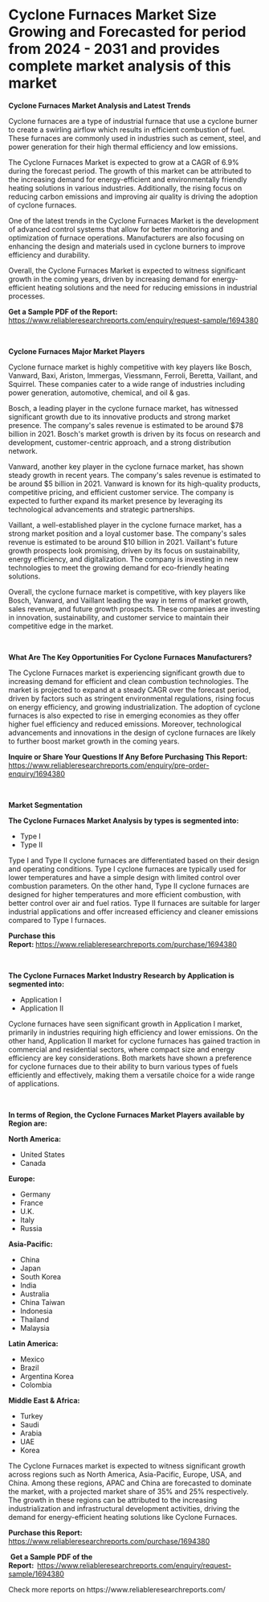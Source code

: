 <p><h1>Cyclone Furnaces Market Size Growing and Forecasted for period from 2024 - 2031 and provides complete market analysis of this market</h1></p><p><strong>Cyclone Furnaces Market Analysis and Latest Trends</strong></p>
<p><p>Cyclone furnaces are a type of industrial furnace that use a cyclone burner to create a swirling airflow which results in efficient combustion of fuel. These furnaces are commonly used in industries such as cement, steel, and power generation for their high thermal efficiency and low emissions.</p><p>The Cyclone Furnaces Market is expected to grow at a CAGR of 6.9% during the forecast period. The growth of this market can be attributed to the increasing demand for energy-efficient and environmentally friendly heating solutions in various industries. Additionally, the rising focus on reducing carbon emissions and improving air quality is driving the adoption of cyclone furnaces.</p><p>One of the latest trends in the Cyclone Furnaces Market is the development of advanced control systems that allow for better monitoring and optimization of furnace operations. Manufacturers are also focusing on enhancing the design and materials used in cyclone burners to improve efficiency and durability.</p><p>Overall, the Cyclone Furnaces Market is expected to witness significant growth in the coming years, driven by increasing demand for energy-efficient heating solutions and the need for reducing emissions in industrial processes.</p></p>
<p><strong>Get a Sample PDF of the Report:&nbsp;</strong> <a href="https://www.reliableresearchreports.com/enquiry/request-sample/1694380">https://www.reliableresearchreports.com/enquiry/request-sample/1694380</a></p>
<p>&nbsp;</p>
<p><strong>Cyclone Furnaces Major Market Players</strong></p>
<p><p>Cyclone furnace market is highly competitive with key players like Bosch, Vanward, Baxi, Ariston, Immergas, Viessmann, Ferroli, Beretta, Vaillant, and Squirrel. These companies cater to a wide range of industries including power generation, automotive, chemical, and oil & gas.</p><p>Bosch, a leading player in the cyclone furnace market, has witnessed significant growth due to its innovative products and strong market presence. The company's sales revenue is estimated to be around $78 billion in 2021. Bosch's market growth is driven by its focus on research and development, customer-centric approach, and a strong distribution network.</p><p>Vanward, another key player in the cyclone furnace market, has shown steady growth in recent years. The company's sales revenue is estimated to be around $5 billion in 2021. Vanward is known for its high-quality products, competitive pricing, and efficient customer service. The company is expected to further expand its market presence by leveraging its technological advancements and strategic partnerships.</p><p>Vaillant, a well-established player in the cyclone furnace market, has a strong market position and a loyal customer base. The company's sales revenue is estimated to be around $10 billion in 2021. Vaillant's future growth prospects look promising, driven by its focus on sustainability, energy efficiency, and digitalization. The company is investing in new technologies to meet the growing demand for eco-friendly heating solutions.</p><p>Overall, the cyclone furnace market is competitive, with key players like Bosch, Vanward, and Vaillant leading the way in terms of market growth, sales revenue, and future growth prospects. These companies are investing in innovation, sustainability, and customer service to maintain their competitive edge in the market.</p></p>
<p>&nbsp;</p>
<p><strong>What Are The Key Opportunities For Cyclone Furnaces Manufacturers?</strong></p>
<p><p>The Cyclone Furnaces market is experiencing significant growth due to increasing demand for efficient and clean combustion technologies. The market is projected to expand at a steady CAGR over the forecast period, driven by factors such as stringent environmental regulations, rising focus on energy efficiency, and growing industrialization. The adoption of cyclone furnaces is also expected to rise in emerging economies as they offer higher fuel efficiency and reduced emissions. Moreover, technological advancements and innovations in the design of cyclone furnaces are likely to further boost market growth in the coming years.</p></p>
<p><strong>Inquire or Share Your Questions If Any Before Purchasing This Report:</strong> <a href="https://www.reliableresearchreports.com/enquiry/pre-order-enquiry/1694380">https://www.reliableresearchreports.com/enquiry/pre-order-enquiry/1694380</a></p>
<p>&nbsp;</p>
<p><strong>Market Segmentation</strong></p>
<p><strong>The Cyclone Furnaces Market Analysis by types is segmented into:</strong></p>
<p><ul><li>Type I</li><li>Type II</li></ul></p>
<p><p>Type I and Type II cyclone furnaces are differentiated based on their design and operating conditions. Type I cyclone furnaces are typically used for lower temperatures and have a simple design with limited control over combustion parameters. On the other hand, Type II cyclone furnaces are designed for higher temperatures and more efficient combustion, with better control over air and fuel ratios. Type II furnaces are suitable for larger industrial applications and offer increased efficiency and cleaner emissions compared to Type I furnaces.</p></p>
<p><strong>Purchase this Report:&nbsp;</strong><a href="https://www.reliableresearchreports.com/purchase/1694380">https://www.reliableresearchreports.com/purchase/1694380</a></p>
<p>&nbsp;</p>
<p><strong>The Cyclone Furnaces Market Industry Research by Application is segmented into:</strong></p>
<p><ul><li>Application I</li><li>Application II</li></ul></p>
<p><p>Cyclone furnaces have seen significant growth in Application I market, primarily in industries requiring high efficiency and lower emissions. On the other hand, Application II market for cyclone furnaces has gained traction in commercial and residential sectors, where compact size and energy efficiency are key considerations. Both markets have shown a preference for cyclone furnaces due to their ability to burn various types of fuels efficiently and effectively, making them a versatile choice for a wide range of applications.</p></p>
<p>&nbsp;</p>
<p><strong>In terms of Region, the Cyclone Furnaces Market Players available by Region are:</strong></p>
<p>
    <p> <strong> North America: </strong>
        <ul>
            <li>United States</li>
            <li>Canada</li>
        </ul>
        </p> 
    <p> <strong> Europe: </strong>
        <ul>
            <li>Germany</li>
            <li>France</li>
            <li>U.K.</li>
            <li>Italy</li>
            <li>Russia</li>
        </ul>
        </p> 
    <p> <strong> Asia-Pacific: </strong>
        <ul>
            <li>China</li>
            <li>Japan</li>
            <li>South Korea</li>
            <li>India</li>
            <li>Australia</li>
            <li>China Taiwan</li>
            <li>Indonesia</li>
            <li>Thailand</li>
            <li>Malaysia</li>
        </ul>
        </p> 
    <p> <strong> Latin America: </strong>
        <ul>
            <li>Mexico</li>
            <li>Brazil</li>
            <li>Argentina Korea</li>
            <li>Colombia</li>
        </ul>
        </p> 
    <p> <strong> Middle East & Africa: </strong>
        <ul>
            <li>Turkey</li>
            <li>Saudi</li>
            <li>Arabia</li>
            <li>UAE</li>
            <li>Korea</li>
        </ul>
    </p>
    </p>
<p><p>The Cyclone Furnaces market is expected to witness significant growth across regions such as North America, Asia-Pacific, Europe, USA, and China. Among these regions, APAC and China are forecasted to dominate the market, with a projected market share of 35% and 25% respectively. The growth in these regions can be attributed to the increasing industrialization and infrastructural development activities, driving the demand for energy-efficient heating solutions like Cyclone Furnaces.</p></p>
<p><strong>Purchase this Report: </strong><a href="https://www.reliableresearchreports.com/purchase/1694380">https://www.reliableresearchreports.com/purchase/1694380</a></p>
<p>&nbsp;<strong>Get a Sample PDF of the Report:&nbsp;&nbsp;</strong><a href="https://www.reliableresearchreports.com/enquiry/request-sample/1694380">https://www.reliableresearchreports.com/enquiry/request-sample/1694380</a></p>
<p><strong></strong></p>
<p>Check more reports on https://www.reliableresearchreports.com/</p>